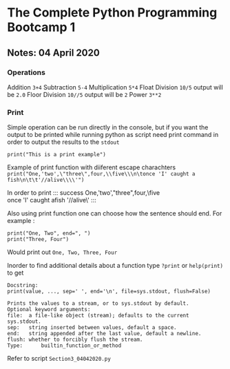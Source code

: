 # The Complete Python Programming Bootcamp 1

## Notes: 04 April 2020


### Operations

Addition `3+4`
Subtraction `5-4`
Multiplication `5*4`
Float Division `10/5` output will be `2.0`
Floor Division `10//5` output will be `2`
Power `3**2`


### Print
Simple operation can be run directly in the console, but if you want the output to be printed while running python as script need print command in order to output the results to the `stdout`

`print("This is a print example")`

Example of print function with diiferent escape charachters
`print("One,'two',\"three\",four,\\five\\\n\tonce 'I' caught a fish\n\t\t'//alive\\\\'")`

In order to print 
:::    success
One,'two',"three",four,\five\
    once 'I' caught afish 
        '//alive\\'
:::


Also using print function one can choose how the sentence should end. For example :

```
print("One, Two", end=", ")
print("Three, Four")
```
Would print out
`One, Two, Three, Four`

Inorder to find additional details about a function type `?print` or `help(print)`  to get 
```
Docstring:
print(value, ..., sep=' ', end='\n', file=sys.stdout, flush=False)

Prints the values to a stream, or to sys.stdout by default.
Optional keyword arguments:
file:  a file-like object (stream); defaults to the current sys.stdout.
sep:   string inserted between values, default a space.
end:   string appended after the last value, default a newline.
flush: whether to forcibly flush the stream.
Type:      builtin_function_or_method

```


Refer to script `Section3_04042020.py`

